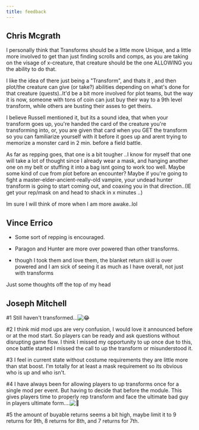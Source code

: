 ```yaml
---
title: feedback
---
```


## Chris Mcgrath

I personally think that Transforms should be a little more Unique, and a little more involved to get than just finding scrolls and comps, as you are taking on the visage of x-creature, that creature should be the one ALLOWING you the ability to do that.

I like the idea of there just being a "Transform", and thats it , and then plot/the creature can give (or take?) abilities depending on what's done for that creature (quests)..It'd be a bit more involved for plot teams, but the way it is now, someone with tons of coin can just buy their way to a 9th level transform, while others are busting their asses to get theirs.

I believe Russell mentioned it, but its a sound idea, that when your transform goes up, you're handed the card of the creature you're transforming into, or, you are given that card when you GET the transform so you can familiarize yourself with it before it goes up and arent trying to memorize a monster card in 2 min. before a field battle.

As far as repping goes, that one is a bit tougher ..I know for myself that one will take a lot of thought since I already wear a mask, and hanging another one on my belt or stuffing it into a bag isnt going to work too well. Maybe some kind of cue from plot before an encounter? Maybe if you're going to fight a master-elder-ancient-really-old vampire, your undead hunter transform is going to start coming out, and coaxing you in that direction..(IE get your rep/mask on and head to shack in x minutes ..)

Im sure I will think of more when I am more awake..lol

## Vince Errico

- Some sort of repping is encouraged.

- Paragon and Hunter are more over powered than other transforms.

 - though I took them and love them, the blanket return skill is over powered and I am sick of seeing it as much as I have overall, not just with transforms

Just some thoughts off the top of my head

## Joseph Mitchell

\#1 Still haven't transformed...![😂](https://static.xx.fbcdn.net/images/emoji.php/v9/t6f/2/16/1f602.png)

\#2 I think mid mod ups are very confusion, I would love it announced before or at the mod start. So players can be ready and ask questions without disrupting game flow. I think I missed my opportunity to up once due to this, once battle started I missed the call to up the transform or misunderstood it.

\#3 I feel in current state without costume requirements they are little more than stat boost. I'm totally for at least a mask requirement so its obvious who is up and who isn't.

\#4 I have always been for allowing players to up transforms once for a single mod per event. But having to decide that before the module. This gives players time to properly rep transform and face the ultimate bad guy in players ultimate form....![🤣](https://static.xx.fbcdn.net/images/emoji.php/v9/tf1/2/16/1f923.png)

\#5 the amount of buyable returns seems a bit high, maybe limit it to 9 returns for 9th, 8 returns for 8th, and 7 returns for 7th.